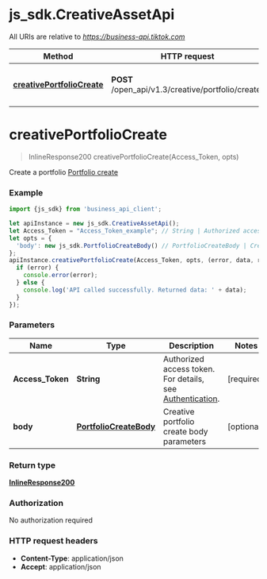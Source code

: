 # js_sdk.CreativeAssetApi

All URIs are relative to *https://business-api.tiktok.com*

Method | HTTP request | Description
------------- | ------------- | -------------
[**creativePortfolioCreate**](CreativeAssetApi.md#creativePortfolioCreate) | **POST** /open_api/v1.3/creative/portfolio/create/ | Create a portfolio [Portfolio create](https://ads.tiktok.com/marketing_api/docs?id&#x3D;1739091950439426)

<a name="creativePortfolioCreate"></a>
# **creativePortfolioCreate**
> InlineResponse200 creativePortfolioCreate(Access_Token, opts)

Create a portfolio [Portfolio create](https://ads.tiktok.com/marketing_api/docs?id&#x3D;1739091950439426)

### Example
```javascript
import {js_sdk} from 'business_api_client';

let apiInstance = new js_sdk.CreativeAssetApi();
let Access_Token = "Access_Token_example"; // String | Authorized access token. For details, see [Authentication](https://ads.tiktok.com/marketing_api/docs?id=1738373164380162).
let opts = { 
  'body': new js_sdk.PortfolioCreateBody() // PortfolioCreateBody | Creative portfolio create body parameters
};
apiInstance.creativePortfolioCreate(Access_Token, opts, (error, data, response) => {
  if (error) {
    console.error(error);
  } else {
    console.log('API called successfully. Returned data: ' + data);
  }
});
```

### Parameters

Name | Type | Description  | Notes
------------- | ------------- | ------------- | -------------
 **Access_Token** | **String**| Authorized access token. For details, see [Authentication](https://ads.tiktok.com/marketing_api/docs?id&#x3D;1738373164380162). |[required]  
 **body** | [**PortfolioCreateBody**](PortfolioCreateBody.md)| Creative portfolio create body parameters | [optional] 

### Return type

[**InlineResponse200**](InlineResponse200.md)

### Authorization

No authorization required

### HTTP request headers

 - **Content-Type**: application/json
 - **Accept**: application/json

